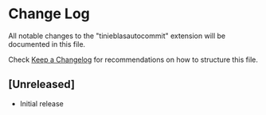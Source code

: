 # Change Log

All notable changes to the "tinieblasautocommit" extension will be documented in this file.

Check [Keep a Changelog](http://keepachangelog.com/) for recommendations on how to structure this file.

## [Unreleased]

- Initial release